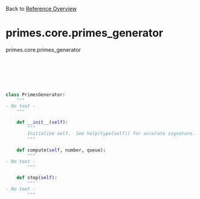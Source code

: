 
Back to [Reference Overview](https://github.com)

# primes.core.primes_generator

primes.core.primes_generator

<br>


```python

```

<br>

```python

class PrimesGenerator:
    """
- No text -
    """

    def __init__(self):
        """
        Initialize self.  See help(type(self)) for accurate signature.
        """

    def compute(self, number, queue):
        """
- No text -
        """

    def stop(self):
        """
- No text -
        """

```

